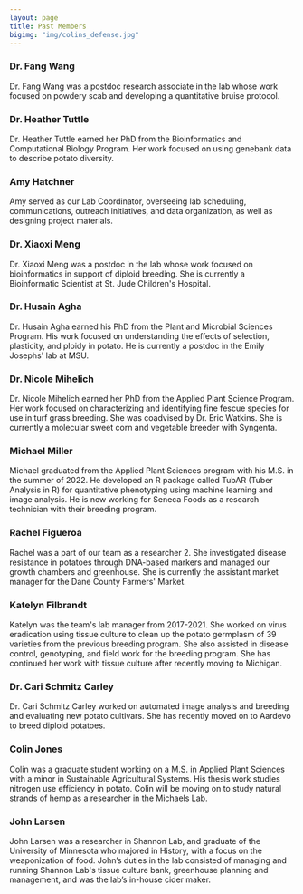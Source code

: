 ```yaml
---
layout: page
title: Past Members
bigimg: "img/colins_defense.jpg"
---
```

### Dr. Fang Wang

Dr. Fang Wang was a postdoc research associate in the lab whose work focused on powdery scab and developing a quantitative bruise protocol. 

### Dr. Heather Tuttle

Dr. Heather Tuttle earned her PhD from the Bioinformatics and Computational Biology Program. Her work focused on using genebank data to describe potato diversity.

### Amy Hatchner

Amy served as our Lab Coordinator, overseeing lab scheduling, communications, outreach initiatives, and data organization, as well as designing project materials.

### Dr. Xiaoxi Meng

Dr. Xiaoxi Meng was a postdoc in the lab whose work focused on bioinformatics in support of diploid breeding. She is currently a Bioinformatic Scientist at St. Jude Children's Hospital.

### Dr. Husain Agha

Dr. Husain Agha earned his PhD from the Plant and Microbial Sciences Program. His work focused on understanding the effects of selection, plasticity, and ploidy in potato. He is currently a postdoc in the Emily Josephs' lab at MSU.

### Dr. Nicole Mihelich

Dr. Nicole Mihelich earned her PhD from the Applied Plant Science Program. Her work focused on characterizing and identifying fine fescue species for use in turf grass breeding. She was coadvised by Dr. Eric Watkins. She is currently a molecular sweet corn and vegetable breeder with Syngenta.

### Michael Miller

Michael graduated from the Applied Plant Sciences program with his M.S. in the summer of 2022. He developed an R package called TubAR (Tuber Analysis in R) for quantitative phenotyping using machine learning and image analysis. He is now working for Seneca Foods as a research technician with their breeding program.

### Rachel Figueroa

Rachel was a part of our team as a researcher 2.  She investigated disease resistance in potatoes through DNA-based markers and managed our growth chambers and greenhouse.  She is currently the assistant market manager for the Dane County Farmers' Market.

### Katelyn Filbrandt

Katelyn was the team's lab manager from 2017-2021. She worked on virus eradication using tissue culture to clean up the potato germplasm of 39 varieties from the previous breeding program. She also assisted in disease control, genotyping, and field work for the breeding program. She has continued her work with tissue culture after recently moving to Michigan.

### Dr. Cari Schmitz Carley

Dr. Cari Schmitz Carley worked on automated image analysis and breeding and evaluating new potato cultivars. She has recently moved on to Aardevo to breed diploid potatoes.

### Colin Jones

Colin was a graduate student working on a M.S. in Applied Plant Sciences with a minor in Sustainable Agricultural Systems. His thesis work studies nitrogen use efficiency in potato. Colin will be moving on to study natural strands of hemp as a researcher in the Michaels Lab.

### John Larsen

John Larsen was a researcher in Shannon Lab, and graduate of the University of Minnesota who majored in History, with a focus on the weaponization of food. John’s duties in the lab consisted of managing and running Shannon Lab's tissue culture bank, greenhouse planning and management, and was the lab’s in-house cider maker. 
